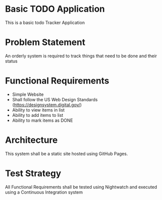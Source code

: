 # Basic TODO Application

This is a basic todo Tracker Application

# Problem Statement

An orderly system is required to track things that need to be done and their status

# Functional Requirements
- Simple Website
- Shall follow the US Web Design Standards (https://designsystem.digital.gov/)
- Ability to view items in list
- Ability to add items to list
- Ability to mark items as DONE

# Architecture
This system shall be a static site hosted using GitHub Pages.

# Test Strategy
All Functional Requirements shall be tested using Nightwatch and executed using a Continuous Integration system
